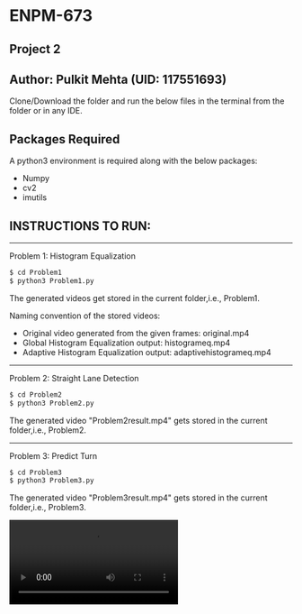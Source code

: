 # ENPM-673 
## Project 2

## Author: Pulkit Mehta (UID: 117551693)

Clone/Download the folder and run the below files in the terminal from the folder or in any IDE.

## Packages Required
A python3 environment is required along with the below packages:

- Numpy
- cv2
- imutils

## INSTRUCTIONS TO RUN:

----------------------------------------------------------
Problem 1: Histogram Equalization

```bash
$ cd Problem1
$ python3 Problem1.py 
```
The generated videos get stored in the current folder,i.e., Problem1.

Naming convention of the stored videos: 
- Original video generated from the given frames: original.mp4
- Global Histogram Equalization output: histogrameq.mp4
- Adaptive Histogram Equalization output: adaptivehistogrameq.mp4 

----------------------------------------------------------
Problem 2: Straight Lane Detection

```bash
$ cd Problem2
$ python3 Problem2.py 
```
The generated video "Problem2result.mp4" gets stored in the current folder,i.e., Problem2.

----------------------------------------------------------
Problem 3: Predict Turn

```bash
$ cd Problem3
$ python3 Problem3.py  
```
The generated video "Problem3result.mp4" gets stored in the current folder,i.e., Problem3.


![](https://user-images.githubusercontent.com/22097616/161590256-b09f9a44-abb7-4fb2-9b18-130eb938af66.mp4)

